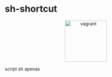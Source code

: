 # sh-shortcut
<p align="center">
  <a href="https://www.openldap.org/" target="_blank" rel="noreferrer"> <img src="https://bashlogo.com/img/symbol/png/full_colored_light.png" alt="vagrant" height="130"/> </a>
</p>

script sh apenas